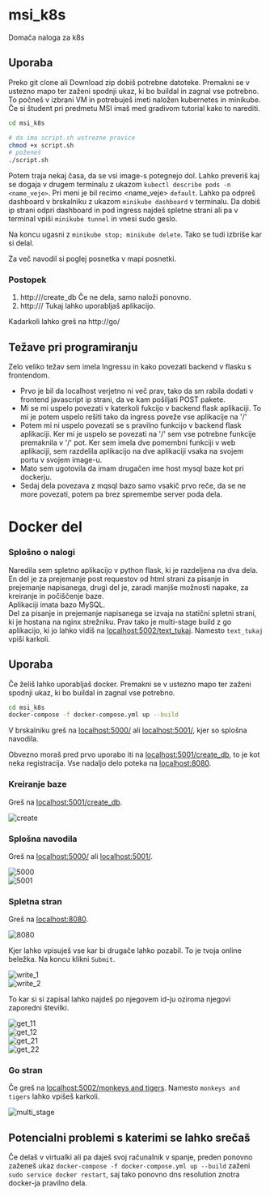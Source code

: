 # msi_k8s
Domača naloga za k8s

## Uporaba
Preko git clone ali Download zip dobiš potrebne datoteke. Premakni se v ustezno mapo ter zaženi spodnji ukaz, ki bo buildal in zagnal vse potrebno.
To počneš v izbrani VM in potrebuješ imeti naložen kubernetes in minikube. Če si študent pri predmetu MSI imaš med gradivom tutorial kako to narediti.

```bash
cd msi_k8s

# da ima script.sh ustrezne pravice
chmod +x script.sh 
# poženeš
./script.sh
```
Potem traja nekaj časa, da se vsi image-s potegnejo dol. 
Lahko preveriš kaj se dogaja v drugem terminalu z ukazom `kubectl describe pods -n <name_veje>`. Pri meni je bil recimo <name_veje> `default`. Lahko pa odpreš dashboard v brskalniku z ukazom `minikube dashboard` v terminalu.
Da dobiš ip strani odpri dashboard in pod ingress najdeš spletne strani ali pa v terminal vpiši `minikube tunnel` in vnesi sudo geslo. 

Na koncu ugasni z `minikube stop; minikube delete`. Tako se tudi izbriše kar si delal.

Za več navodil si poglej posnetka v mapi posnetki.
    
### Postopek
1. http://<ip>/create_db Če ne dela, samo naloži ponovno. 
2. http://<ip>/ Tukaj lahko uporabljaš aplikacijo.

Kadarkoli lahko greš na http://go/

## Težave pri programiranju
    
Zelo veliko težav sem imela Ingressu in kako povezati backend v flasku s frontendom. 
- Prvo je bil da localhost verjetno ni več prav, tako da sm rabila dodati v frontend javascript ip strani, da ve kam pošiljati POST pakete.
- Mi se mi uspelo povezati v katerkoli fukcijo v backend flask aplikaciji. To mi je potem uspelo rešiti tako da ingress poveže vse aplikacije na '/'
- Potem mi ni uspelo povezati se s pravilno funkcijo v backend flask aplikaciji. Ker mi je uspelo se povezati na '/' sem vse potrebne funkcije premaknila v '/' pot. Ker sem imela dve pomembni funkciji v web aplikaciji, sem razdelila aplikacijo na dve aplikaciji vsaka na svojem portu v svojem image-u.
- Mato sem ugotovila da imam drugačen ime host mysql baze kot pri dockerju.
- Sedaj dela povezava z mqsql bazo samo vsakič prvo reče, da se ne more povezati, potem pa brez spremembe server poda dela.

# Docker del
### Splošno o nalogi

Naredila sem spletno aplikacijo v python flask, ki je razdeljena na dva dela. En del je za prejemanje post requestov od html strani za pisanje in prejemanje napisanega, drugi del je, zaradi manjše možnosti napake, za kreiranje in počiščenje baze.  
Aplikaciji imata bazo MySQL.  
Del za pisanje in prejemanje napisanega se izvaja na statični spletni strani, ki je hostana na nginx strežniku. 
Prav tako je multi-stage build z go aplikacijo, ki jo lahko vidiš na [localhost:5002/text_tukaj](http://localhost:5002/text_tukaj). Namesto `text_tukaj` vpiši karkoli. 

## Uporaba
Če želiš lahko uporabljaš docker. Premakni se v ustezno mapo ter zaženi spodnji ukaz, ki bo buildal in zagnal vse potrebno.

```bash
cd msi_k8s
docker-compose -f docker-compose.yml up --build
```
V brskalniku greš na [localhost:5000/](http://localhost:5000/) ali [localhost:5001/](http://localhost:5001/), kjer so splošna navodila.

Obvezno moraš pred prvo uporabo iti na [localhost:5001/create_db](http://localhost:5001/create_db), to je kot neka registracija. Vse nadaljo delo poteka na [localhost:8080](http://localhost:8080).

### Kreiranje baze
Greš na [localhost:5001/create_db](http://localhost:5001/create_db).  

![create](images/localhost5001_createdb.png) 

### Splošna navodila
Greš na [localhost:5000/](http://localhost:5000/) ali [localhost:5001/](http://localhost:5001/).    

![5000](images/localhost5000.png)  
![5001](images/localhost5001.png) 

### Spletna stran
Greš na [localhost:8080](http://localhost:8080).  

![8080](images/8080.png)  

Kjer lahko vpisuješ vse kar bi drugače lahko pozabil. To je tvoja online beležka. Na koncu klikni `Submit`.  

![write_1](images/write_before.png)  
![write_2](images/write_after.png)  

To kar si si zapisal lahko najdeš po njegovem id-ju oziroma njegovi zaporedni številki. 

![get_11](images/get_before.png)  
![get_12](images/get_before_2.png)  
![get_21](images/get_after.png)  
![get_22](images/get_after2.png)  

### Go stran
Če greš na [localhost:5002/monkeys and tigers](http://localhost:5002/monkeys_and_tigers). Namesto `monkeys and tigers` lahko vpišeš karkoli. 

![multi_stage](images/multi_stage.png)  


## Potencialni problemi s katerimi se lahko srečaš
Če delaš v virtualki ali pa daješ svoj računalnik v spanje, preden ponovno zaženeš ukaz `docker-compose -f docker-compose.yml up --build` zaženi `sudo service docker restart`, saj tako ponovno dns resolution znotra docker-ja pravilno dela. 
